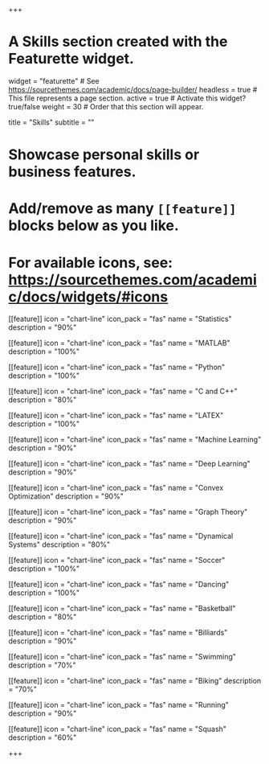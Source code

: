 +++
# A Skills section created with the Featurette widget.
widget = "featurette"  # See https://sourcethemes.com/academic/docs/page-builder/
headless = true  # This file represents a page section.
active = true  # Activate this widget? true/false
weight = 30  # Order that this section will appear.

title = "Skills"
subtitle = ""

# Showcase personal skills or business features.
# 
# Add/remove as many `[[feature]]` blocks below as you like.
# 
# For available icons, see: https://sourcethemes.com/academic/docs/widgets/#icons

  
[[feature]]
  icon = "chart-line"
  icon_pack = "fas"
  name = "Statistics"
  description = "90%" 
  
[[feature]]
  icon = "chart-line"
  icon_pack = "fas"
  name = "MATLAB"
  description = "100%"  
  
[[feature]]
  icon = "chart-line"
  icon_pack = "fas"
  name = "Python"
  description = "100%"  
  
[[feature]]
  icon = "chart-line"
  icon_pack = "fas"
  name = "C and C++"
  description = "80%"  
  
[[feature]]
  icon = "chart-line"
  icon_pack = "fas"
  name = "LATEX"
  description = "100%"
  
[[feature]]
  icon = "chart-line"
  icon_pack = "fas"
  name = "Machine Learning"
  description = "90%"
  
[[feature]]
  icon = "chart-line"
  icon_pack = "fas"
  name = "Deep Learning"
  description = "90%"  
  
[[feature]]
  icon = "chart-line"
  icon_pack = "fas"
  name = "Convex Optimization"
  description = "90%"  
  
[[feature]]
  icon = "chart-line"
  icon_pack = "fas"
  name = "Graph Theory"
  description = "90%"  

[[feature]]
  icon = "chart-line"
  icon_pack = "fas"
  name = "Dynamical Systems"
  description = "80%"
  
[[feature]]
  icon = "chart-line"
  icon_pack = "fas"
  name = "Soccer"
  description = "100%" 

[[feature]]
  icon = "chart-line"
  icon_pack = "fas"
  name = "Dancing"
  description = "100%"
  
[[feature]]
  icon = "chart-line"
  icon_pack = "fas"
  name = "Basketball"
  description = "80%" 
  
[[feature]]
  icon = "chart-line"
  icon_pack = "fas"
  name = "Billiards"
  description = "90%" 
  
[[feature]]
  icon = "chart-line"
  icon_pack = "fas"
  name = "Swimming"
  description = "70%" 
  
[[feature]]
  icon = "chart-line"
  icon_pack = "fas"
  name = "Biking"
  description = "70%" 
  
[[feature]]
  icon = "chart-line"
  icon_pack = "fas"
  name = "Running"
  description = "90%" 
  
[[feature]]
  icon = "chart-line"
  icon_pack = "fas"
  name = "Squash"
  description = "60%" 
  
+++
